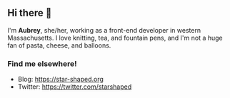 ## Hi there 👋

I'm **Aubrey**, she/her, working as a front-end developer in western Massachusetts. I love knitting, tea, and fountain pens, and I'm not a huge fan of pasta, cheese, and balloons. 

### Find me elsewhere!

* Blog: https://star-shaped.org
* Twitter: https://twitter.com/starshaped

<!--
**starshaped/starshaped** is a ✨ _special_ ✨ repository because its `README.md` (this file) appears on your GitHub profile.

Here are some ideas to get you started:

- 🔭 I’m currently working on ...
- 🌱 I’m currently learning ...
- 👯 I’m looking to collaborate on ...
- 🤔 I’m looking for help with ...
- 💬 Ask me about ...
- 📫 How to reach me: ...
- 😄 Pronouns: ...
- ⚡ Fun fact: ...
-->
